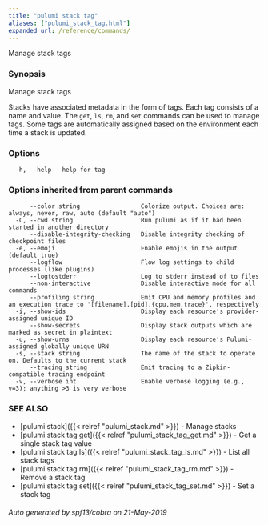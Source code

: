 ```yaml
---
title: "pulumi stack tag"
aliases: ["pulumi_stack_tag.html"]
expanded_url: /reference/commands/
---
```




Manage stack tags

### Synopsis

Manage stack tags

Stacks have associated metadata in the form of tags. Each tag consists of a name
and value. The `get`, `ls`, `rm`, and `set` commands can be used to manage tags.
Some tags are automatically assigned based on the environment each time a stack
is updated.


### Options

```
  -h, --help   help for tag
```

### Options inherited from parent commands

```
      --color string                 Colorize output. Choices are: always, never, raw, auto (default "auto")
  -C, --cwd string                   Run pulumi as if it had been started in another directory
      --disable-integrity-checking   Disable integrity checking of checkpoint files
  -e, --emoji                        Enable emojis in the output (default true)
      --logflow                      Flow log settings to child processes (like plugins)
      --logtostderr                  Log to stderr instead of to files
      --non-interactive              Disable interactive mode for all commands
      --profiling string             Emit CPU and memory profiles and an execution trace to '[filename].[pid].{cpu,mem,trace}', respectively
  -i, --show-ids                     Display each resource's provider-assigned unique ID
      --show-secrets                 Display stack outputs which are marked as secret in plaintext
  -u, --show-urns                    Display each resource's Pulumi-assigned globally unique URN
  -s, --stack string                 The name of the stack to operate on. Defaults to the current stack
      --tracing string               Emit tracing to a Zipkin-compatible tracing endpoint
  -v, --verbose int                  Enable verbose logging (e.g., v=3); anything >3 is very verbose
```

### SEE ALSO

* [pulumi stack]({{< relref "pulumi_stack.md" >}})	 - Manage stacks
* [pulumi stack tag get]({{< relref "pulumi_stack_tag_get.md" >}})	 - Get a single stack tag value
* [pulumi stack tag ls]({{< relref "pulumi_stack_tag_ls.md" >}})	 - List all stack tags
* [pulumi stack tag rm]({{< relref "pulumi_stack_tag_rm.md" >}})	 - Remove a stack tag
* [pulumi stack tag set]({{< relref "pulumi_stack_tag_set.md" >}})	 - Set a stack tag

###### Auto generated by spf13/cobra on 21-May-2019
